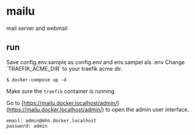 # mailu

mail server and webmail

## run

Save config.env.sample as config.env and env.sampel als .env
Change ´TRAEFIK_ACME_DIR´ to your traefik acme dir.

    $ docker-compose up -d

Make sure the `traefik` container is running.

Go to [https://mailu.docker.localhost/admin/](https://mailu.docker.localhost/admin/) to open the admin user interface.

    email: admin@mhn.docker.localhost
    password: admin
